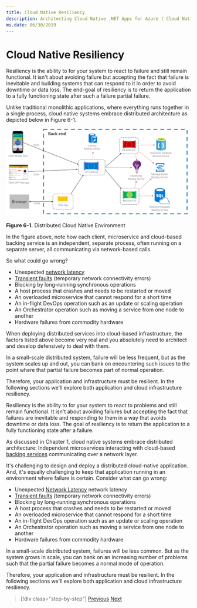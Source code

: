 ```yaml
---
title: Cloud Native Resiliency
description: Architecting Cloud Native .NET Apps for Azure | Cloud Native Resiliency
ms.date: 06/30/2019
---
```

# Cloud Native Resiliency

Resiliency is the ability to for your system to react to failure and still remain functional. It isn't about avoiding failure but accepting the fact that failure is inevitable and building systems that can respond to it in order to avoid downtime or data loss. The end-goal of resiliency is to return the application to a fully functioning state after such a failure partial failure.

Unlike traditional monolithic applications, where everything runs together in a single process, cloud native systems embrace distributed architecture as depicted below in Figure 6-1.

![Distributed Cloud Native Environment](media/distributed-cloud-native-environment.png)

**Figure 6-1.** Distributed Cloud Native Environment

In the figure above, note how each client, microservice and cloud-based backing service is an independent, separate process, often running on a separate server, all communicating via network-based calls.

So what could go wrong?

- Unexpected [network
    latency](https://www.techopedia.com/definition/8553/network-latency)
- [Transient
    faults](https://docs.microsoft.com/en-us/azure/architecture/best-practices/transient-faults)
    (temporary network connectivity errors)
- Blocking by long-running synchronous operations
- A host process that crashes and needs to be restarted or moved
- An overloaded microservice that cannot respond for a short time
- An in-flight DevOps operation such as an update or scaling operation
- An Orchestrator operation such as moving a service from one node to another
- Hardware failures from commodity hardware

When deploying distributed services into cloud-based infrastructure, the factors listed above become very real and you absolutely need to architect and develop defensively to deal with them.

In a small-scale distributed system, failure will be less frequent, but as the system scales up and out, you can bank on encountering such issues to the point where that partial failure becomes part of normal operation.

Therefore, your application and infrastructure must be resilient. In the following sections we'll explore both application and cloud infrastructure resiliency.

Resiliency is the ability to for your system to react to problems and still remain functional. It isn't about avoiding failures but accepting the fact that failures are inevitable and responding to them in a way that avoids downtime or data loss. The goal of resiliency is to return the application to a fully functioning state after a failure.

As discussed in Chapter 1, cloud native systems embrace distributed architecture: Independent microservices interacting with cloud-based [backing services](https://12factor.net/backing-services) communicating over a network layer. 

It's challenging to design and deploy a distributed cloud-native application. And, it's equally challenging to keep that application running in an environment where failure is certain. Consider what can go wrong:

- Unexpected [Network Latency](https://www.techopedia.com/definition/8553/network-latency) network latency
- [Transient faults](https://docs.microsoft.com/en-us/azure/architecture/best-practices/transient-faults) (temporary network connectivity errors)
- Blocking by long-running synchronous operations
- A host process that crashes and needs to be restarted or moved
- An overloaded microservice that cannot respond for a short time
- An in-flight DevOps operation such as an update or scaling operation
- An Orchestrator operation such as moving a service from one node to another
- Hardware failures from commodity hardware

In a small-scale distributed system, failures will be less common. But as the system grows in scale, you can bank on an increasing number of problems such that the partial failure becomes a normal mode of operation.

Therefore, your application and infrastructure must be resilient. In the following sections we'll explore both application and cloud infrastructure resiliency.

>[!div class="step-by-step"]
>[Previous](azure-data-storage.md)
>[Next](application-resiliency-patterns.md)
